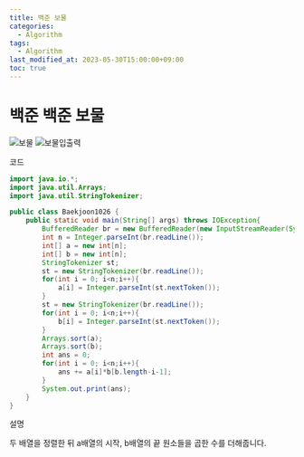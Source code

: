 ```yaml
---
title: 백준 보물
categories: 
  - Algorithm
tags:
  - Algorithm
last_modified_at: 2023-05-30T15:00:00+09:00
toc: true
---
```

# 백준 백준 보물
![보물](https://github.com/do-bby/Algoritm/assets/58400107/1ea13ac8-492a-4b9c-a249-2042d622ada9)
![보물입출력](https://github.com/do-bby/Algoritm/assets/58400107/5e08713d-c2ba-4bf6-b6a9-1ea53c1fb535)


코드

```java
import java.io.*;
import java.util.Arrays;
import java.util.StringTokenizer;

public class Baekjoon1026 {
    public static void main(String[] args) throws IOException{
        BufferedReader br = new BufferedReader(new InputStreamReader(System.in));
        int n = Integer.parseInt(br.readLine());
        int[] a = new int[n];
        int[] b = new int[n];
        StringTokenizer st;
        st = new StringTokenizer(br.readLine());
        for(int i = 0; i<n;i++){
            a[i] = Integer.parseInt(st.nextToken());
        }
        st = new StringTokenizer(br.readLine());
        for(int i = 0; i<n;i++){
            b[i] = Integer.parseInt(st.nextToken());
        }
        Arrays.sort(a);
        Arrays.sort(b);
        int ans = 0;
        for(int i = 0; i<n;i++){
            ans += a[i]*b[b.length-i-1];
        }
        System.out.print(ans);
    }
}

```


설명

두 배열을 정렬한 뒤 a배열의 시작, b배열의 끝 원소들을 곱한 수를 더해줍니다.